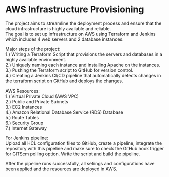 # AWS Infrastructure Provisioning

The project aims to streamline the deployment process and ensure that the cloud infrastructure is highly available and reliable.  
The goal is to set up infrastructure on AWS using Terraform and Jenkins which includes 4 web servers and 2 database instances.

Major steps of the project:   
1.) Writing a Terraform Script that provisions the servers and databases in a highly available environment.   
2.) Uniquely naming each instance and installing Apache on the instances.   
3.) Pushing the Terraform script to GitHub for version control.   
4.) Creating a Jenkins CI/CD pipeline that automatically detects changes in the terraform script on GitHub and deploys the changes.    

AWS Resources:   
1.) Virtual Private Cloud (AWS VPC)  
2.) Public and Private Subnets  
3.) EC2 Instances   
4.) Amazon Relational Database Service (RDS) Database     
5.) Route Tables    
6.) Security Group    
7.) Internet Gateway    

For Jenkins pipeline:  
Upload all HCL configuration files to GitHub, create a pipeline, integrate the repository with this pipeline and make sure to check the 
GitHub hook trigger for GITScm polling option. Write the script and build the pipeline.   
  
After the pipeline runs successfully, all setiings and configurations have been applied and the resources are deployed in AWS.
